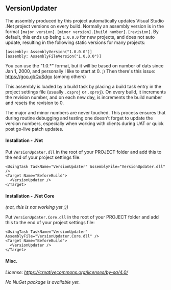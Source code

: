 ## VersionUpdater

The assembly produced by this project automatically updates Visual Studio .Net project versions on every build.
Normally an assembly version is in the format `[major version].[minor version].[build number].[revision]`.
By default, this ends up being `1.0.0.0` for new projects, and does not auto update, resulting in the following static versions for many projects:

    [assembly: AssemblyVersion("1.0.0.0")]
    [assembly: AssemblyFileVersion("1.0.0.0")]

You can use the "1.0.\*" format, but it will be based on number of dats since Jan 1, 2000, and personally I like to start at 0. ;) Then there's this issue: https://goo.gl/QuSdgv (among others)

This assembly is loaded by a build task by placing a build task entry in the project settings file (usually `.csproj` or `.xproj`).
On every build, it increments the revision number, and on each new day, is increments the build number and resets the revision to 0.

The major and minor numbers are never touched. This process ensures that during routine debugging and testing one doesn't forget to update the version numbers, especially when working with clients during UAT or quick post go-live patch updates.

#### Installation - .Net

Put `VersionUpdater.dll` in the root of your PROJECT folder and add this to the end of your project settings file:

    <UsingTask TaskName="VersionUpdater" AssemblyFile="VersionUpdater.dll" />
    <Target Name="BeforeBuild">
      <VersionUpdater />
    </Target>

#### Installation - .Net Core

*(not, this is not working yet ;))*

Put `VersionUpdater.Core.dll` in the root of your PROJECT folder and add this to the end of your project settings file:

    <UsingTask TaskName="VersionUpdater" AssemblyFile="VersionUpdater.Core.dll" />
    <Target Name="BeforeBuild">
      <VersionUpdater />
    </Target>

#### Misc.

*License: https://creativecommons.org/licenses/by-sa/4.0/*

*No NuGet package is available yet.*

